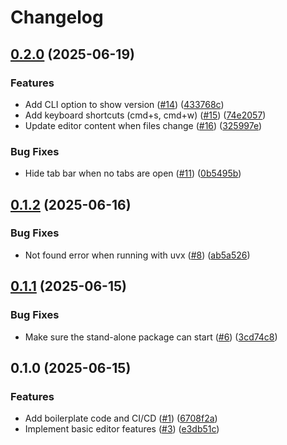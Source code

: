 # Changelog

## [0.2.0](https://github.com/jan-mue/pycodium/compare/v0.1.2...v0.2.0) (2025-06-19)


### Features

* Add CLI option to show version ([#14](https://github.com/jan-mue/pycodium/issues/14)) ([433768c](https://github.com/jan-mue/pycodium/commit/433768cf3c3fa8cae591151415df3108aaa231f0))
* Add keyboard shortcuts (cmd+s, cmd+w) ([#15](https://github.com/jan-mue/pycodium/issues/15)) ([74e2057](https://github.com/jan-mue/pycodium/commit/74e2057fbf9d1d5c5d23844f51e5cf5d10ad27d2))
* Update editor content when files change ([#16](https://github.com/jan-mue/pycodium/issues/16)) ([325997e](https://github.com/jan-mue/pycodium/commit/325997e3ed97a272251c38f2a9fb5931dd886c9e))


### Bug Fixes

* Hide tab bar when no tabs are open ([#11](https://github.com/jan-mue/pycodium/issues/11)) ([0b5495b](https://github.com/jan-mue/pycodium/commit/0b5495bbfe3a8aaecfb601fae2361ce4ee48bbce))

## [0.1.2](https://github.com/jan-mue/pycodium/compare/v0.1.1...v0.1.2) (2025-06-16)


### Bug Fixes

* Not found error when running with uvx ([#8](https://github.com/jan-mue/pycodium/issues/8)) ([ab5a526](https://github.com/jan-mue/pycodium/commit/ab5a526d2431a3e1052cdb07d1d9ce77e4774205))

## [0.1.1](https://github.com/jan-mue/pycodium/compare/v0.1.0...v0.1.1) (2025-06-15)


### Bug Fixes

* Make sure the stand-alone package can start ([#6](https://github.com/jan-mue/pycodium/issues/6)) ([3cd74c8](https://github.com/jan-mue/pycodium/commit/3cd74c8508ed87050d2389f011ef59e167736d4a))

## 0.1.0 (2025-06-15)


### Features

* Add boilerplate code and CI/CD ([#1](https://github.com/jan-mue/pycodium/issues/1)) ([6708f2a](https://github.com/jan-mue/pycodium/commit/6708f2afe68583ba14e3227ee516c8df997a0304))
* Implement basic editor features ([#3](https://github.com/jan-mue/pycodium/issues/3)) ([e3db51c](https://github.com/jan-mue/pycodium/commit/e3db51ccd564a260b5f1ec20f93cfaf9502c2e73))
